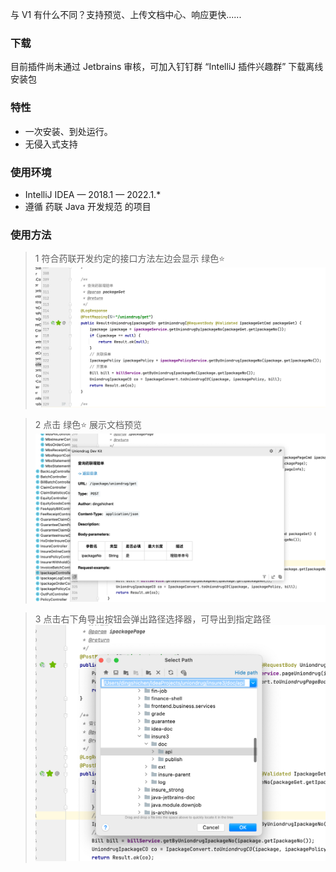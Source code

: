 与 V1 有什么不同？支持预览、上传文档中心、响应更快......

### 下载
目前插件尚未通过 Jetbrains 审核，可加入钉钉群 “IntelliJ 插件兴趣群” 下载离线安装包

### 特性
- 一次安装、到处运行。
- 无侵入式支持

### 使用环境
- IntelliJ IDEA — 2018.1 — 2022.1.*
- 遵循 药联 Java 开发规范 的项目

### 使用方法
> 1 符合药联开发约定的接口方法左边会显示 绿色⭐️
![1](../image/dev-1.png)

> 2 点击 绿色⭐️ 展示文档预览
![2](../image/dev-2.png)

> 3 点击右下角导出按钮会弹出路径选择器，可导出到指定路径
![3](../image/dev-3.png)